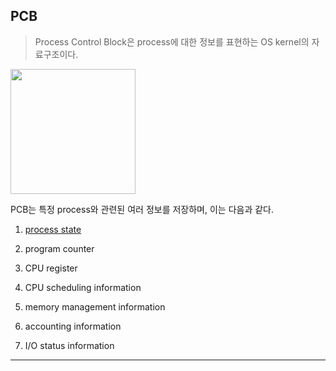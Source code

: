 ## PCB

> Process Control Block은 process에 대한 정보를 표현하는 OS kernel의 자료구조이다.

<img src="https://github.com/user-attachments/assets/c874d2a1-9f91-49a7-b4b8-bcb37e805e77" width="200">

PCB는 특정 process와 관련된 여러 정보를 저장하며, 이는 다음과 같다.

1. [process state](https://github.com/976520/Study/blob/main/Operating%20System/process/Process%20State.md)

2. program counter

3. CPU register

4. CPU scheduling information

5. memory management information

6. accounting information

7. I/O status information

---
